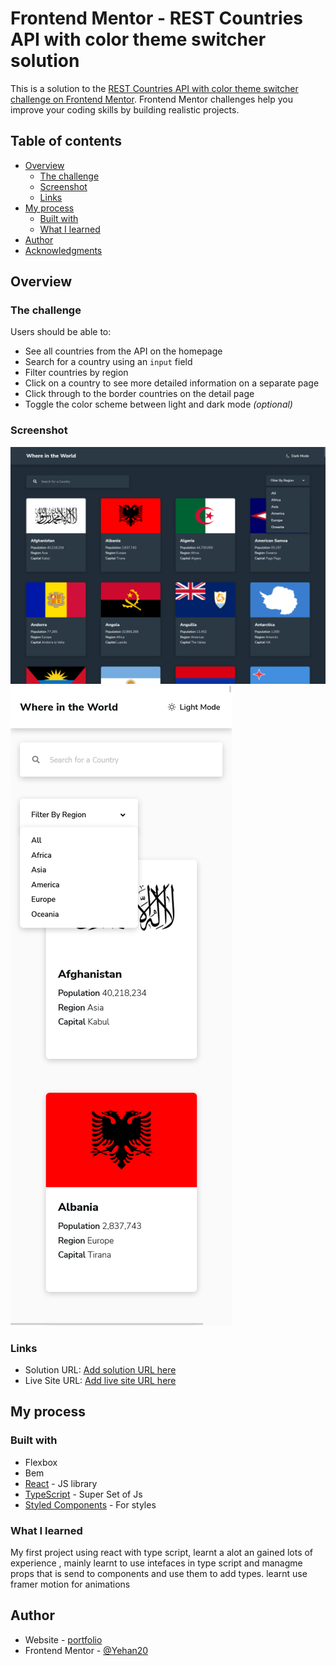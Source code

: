 # Frontend Mentor - REST Countries API with color theme switcher solution

This is a solution to the [REST Countries API with color theme switcher challenge on Frontend Mentor](https://www.frontendmentor.io/challenges/rest-countries-api-with-color-theme-switcher-5cacc469fec04111f7b848ca). Frontend Mentor challenges help you improve your coding skills by building realistic projects. 

## Table of contents

- [Overview](#overview)
  - [The challenge](#the-challenge)
  - [Screenshot](#screenshot)
  - [Links](#links)
- [My process](#my-process)
  - [Built with](#built-with)
  - [What I learned](#what-i-learned)
- [Author](#author)
- [Acknowledgments](#acknowledgments)


## Overview

### The challenge

Users should be able to:

- See all countries from the API on the homepage
- Search for a country using an `input` field
- Filter countries by region
- Click on a country to see more detailed information on a separate page
- Click through to the border countries on the detail page
- Toggle the color scheme between light and dark mode *(optional)*

### Screenshot

![](./src/assets/images/large.png)
![](./src/assets/images/small.png)

### Links

- Solution URL: [Add solution URL here](https://github.com/Yehan20/Where-In-The-World)
- Live Site URL: [Add live site URL here](https://yn-where-in-the-world.netlify.app/country/)

## My process

### Built with


- Flexbox
- Bem
- [React](https://reactjs.org/) - JS library
- [TypeScript](https://www.typescriptlang.org/) - Super Set of Js
- [Styled Components](https://styled-components.com/) - For styles


### What I learned

My first project using react with type script, learnt a alot an gained lots of experience , mainly learnt to  use intefaces in type script and managme props that is send to components and use them to add types. learnt use framer motion for animations


## Author

- Website - [portfolio](https://yehan-nilanga.netlify.app/)
- Frontend Mentor - [@Yehan20](https://www.frontendmentor.io/profile/Yehan20)
